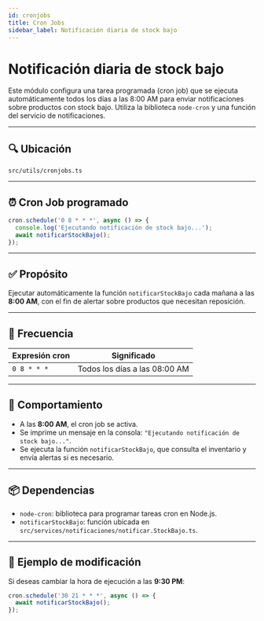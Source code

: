 ```yaml
---
id: cronjobs
title: Cron Jobs
sidebar_label: Notificación diaria de stock bajo
---
```


# Notificación diaria de stock bajo

Este módulo configura una tarea programada (cron job) que se ejecuta automáticamente todos los días a las 8:00 AM para enviar notificaciones sobre productos con stock bajo. Utiliza la biblioteca `node-cron` y una función del servicio de notificaciones.

---

## 🔍 Ubicación

`src/utils/cronjobs.ts`

---

## ⏰ Cron Job programado

```ts
cron.schedule('0 8 * * *', async () => {
  console.log('Ejecutando notificación de stock bajo...');
  await notificarStockBajo();
});
```

---

## ✅ Propósito

Ejecutar automáticamente la función `notificarStockBajo` cada mañana a las **8:00 AM**, con el fin de alertar sobre productos que necesitan reposición.

---

## 📆 Frecuencia

| Expresión cron | Significado                 |
|----------------|-----------------------------|
| `0 8 * * *`    | Todos los días a las 08:00 AM |

---

## 🔄 Comportamiento

- A las **8:00 AM**, el cron job se activa.
- Se imprime un mensaje en la consola: `"Ejecutando notificación de stock bajo..."`.
- Se ejecuta la función `notificarStockBajo`, que consulta el inventario y envía alertas si es necesario.

---

## 📦 Dependencias

- `node-cron`: biblioteca para programar tareas cron en Node.js.
- `notificarStockBajo`: función ubicada en `src/services/notificaciones/notificar.StockBajo.ts`.

---

## 🧠 Ejemplo de modificación

Si deseas cambiar la hora de ejecución a las **9:30 PM**:

```ts
cron.schedule('30 21 * * *', async () => {
  await notificarStockBajo();
});
```